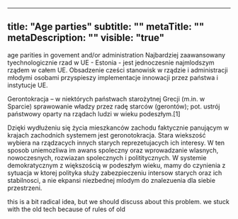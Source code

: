 ---
title: "Age parties"
subtitle: ""
metaTitle: ""
metaDescription: ""
visible: "true"
------


age parities in govement and/or administration
Najbardziej zaawansowany tyechnologicznie rzad w UE - Estonia - jest jednoczesnie najmlodszym rządem w całem UE. Obsadzenie cześci stanowisk w rządzie i administracji młodymi osobami przyspieszy implementacje innowacji przez państwa i instytucje UE.

Gerontokracja – w niektórych państwach starożytnej Grecji (m.in. w Sparcie) sprawowanie władzy przez radę starców (gerontów); pot. ustrój państwowy oparty na rządach ludzi w wieku podeszłym.[1]

Dzięki wydłużeniu się życia mieszkanców zachodu faktycznie panującym w krajach zachodnich systemem jest geronotokracja. Stara wiekszość wybiera na rządzacych innych starych reprezetujacych ich interesy. W ten sposob uniemozliwa im awans spoleczny oraz wprowadzanie wlasnych, nowoczesnych, rozwiazan spolecznych i polititycznych. W systemie demokratycznym z większością w podeszłym wieku, mamy do czynienia z sytuacja w ktorej polityka służy zabezpieczeniu intersow starych oraz ich stabilnosci, a nie ekpansi niezbednej mlodym do znalezuenia dla siebie przestrzeni.

this is a bit radical idea, but we should discuss about this problem. 
we stuck with the old tech because of rules of old